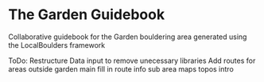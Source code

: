 # The Garden Guidebook
 Collaborative guidebook for the Garden bouldering area generated using the LocalBoulders framework

ToDo:
	Restructure Data input to remove unecessary libraries
	Add routes for areas outside garden main
	fill in route info
	sub area maps
	topos
	intro
